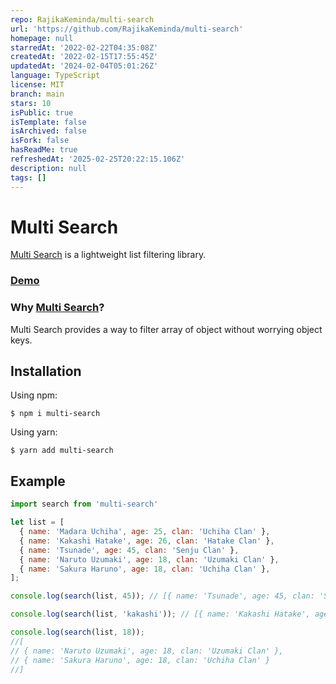 ```yaml
---
repo: RajikaKeminda/multi-search
url: 'https://github.com/RajikaKeminda/multi-search'
homepage: null
starredAt: '2022-02-22T04:35:08Z'
createdAt: '2022-02-15T17:55:45Z'
updatedAt: '2024-02-04T05:01:26Z'
language: TypeScript
license: MIT
branch: main
stars: 10
isPublic: true
isTemplate: false
isArchived: false
isFork: false
hasReadMe: true
refreshedAt: '2025-02-25T20:22:15.106Z'
description: null
tags: []
---
```


# Multi Search

[Multi Search](https://github.com/RajikaKeminda/multi-search) is a lightweight list filtering library.

### [Demo](https://multi-search.vercel.app)

### Why [Multi Search](https://github.com/RajikaKeminda/multi-search)?
Multi Search provides a way to filter array of object without worrying object keys.

## Installation

Using npm:
```shell
$ npm i multi-search
```
Using yarn:
```shell
$ yarn add multi-search
```
## Example
```js
import search from 'multi-search'

let list = [
  { name: 'Madara Uchiha', age: 25, clan: 'Uchiha Clan' },
  { name: 'Kakashi Hatake', age: 26, clan: 'Hatake Clan' },
  { name: 'Tsunade', age: 45, clan: 'Senju Clan' },
  { name: 'Naruto Uzumaki', age: 18, clan: 'Uzumaki Clan' },
  { name: 'Sakura Haruno', age: 18, clan: 'Uchiha Clan' },
];

console.log(search(list, 45)); // [{ name: 'Tsunade', age: 45, clan: 'Senju Clan' }]

console.log(search(list, 'kakashi')); // [{ name: 'Kakashi Hatake', age: 26, clan: 'Hatake Clan' }]

console.log(search(list, 18)); 
//[
// { name: 'Naruto Uzumaki', age: 18, clan: 'Uzumaki Clan' },
// { name: 'Sakura Haruno', age: 18, clan: 'Uchiha Clan' }
//]
```
